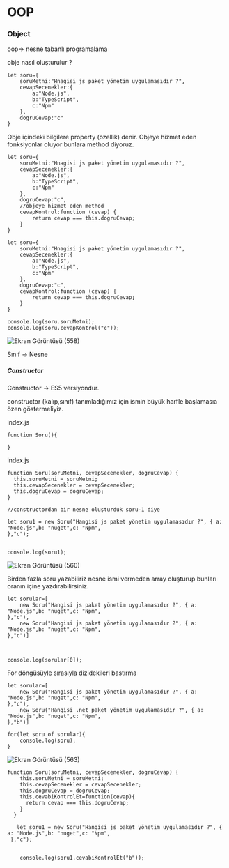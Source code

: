 # OOP

### Object 

oop=> nesne tabanlı programalama

obje nasıl oluşturulur ?
```
let soru={
    soruMetni:"Hnagisi js paket yönetim uygulamasıdır ?",
    cevapSecenekler:{
        a:"Node.js",
        b:"TypeScript",
        c:"Npm"
    },
    dogruCevap:"c"
}
```

Obje içindeki bilgilere property (özellik) denir. Objeye hizmet eden fonksiyonlar oluyor bunlara method diyoruz.


```
let soru={
    soruMetni:"Hnagisi js paket yönetim uygulamasıdır ?",
    cevapSecenekler:{
        a:"Node.js",
        b:"TypeScript",
        c:"Npm"
    },
    dogruCevap:"c",
    //objeye hizmet eden method
    cevapKontrol:function (cevap) {
        return cevap === this.dogruCevap;
    }
}
```


```
let soru={
    soruMetni:"Hnagisi js paket yönetim uygulamasıdır ?",
    cevapSecenekler:{
        a:"Node.js",
        b:"TypeScript",
        c:"Npm"
    },
    dogruCevap:"c",
    cevapKontrol:function (cevap) {
        return cevap === this.dogruCevap;
    }
}

console.log(soru.soruMetni);
console.log(soru.cevapKontrol("c"));
```

![Ekran Görüntüsü (558)](https://user-images.githubusercontent.com/74673470/188906609-911e448f-acfe-4e6b-bc49-047ae63757eb.png)




Sınıf -> Nesne


##### Constructor
Constructor -> ES5 versiyondur.


constructor (kalıp,sınıf) tanımladığımız için ismin büyük harfle başlamasıa özen göstermeliyiz.

index.js
```
function Soru(){

}
```


index.js
```
function Soru(soruMetni, cevapSecenekler, dogruCevap) {
  this.soruMetni = soruMetni;
  this.cevapSecenekler = cevapSecenekler;
  this.dogruCevap = dogruCevap;
}

//constructordan bir nesne oluşturduk soru-1 diye

let soru1 = new Soru("Hangisi js paket yönetim uygulamasıdır ?", { a: "Node.js",b: "nuget",c: "Npm",
},"c");


console.log(soru1);
```

![Ekran Görüntüsü (560)](https://user-images.githubusercontent.com/74673470/188935777-0ee08ec1-6685-496a-8c92-c09492ee1ece.png)



Birden fazla soru yazabiliriz nesne ismi vermeden array oluşturup bunları oranın içine yazdırabilirsiniz.

```
let sorular=[ 
    new Soru("Hangisi js paket yönetim uygulamasıdır ?", { a: "Node.js",b: "nuget",c: "Npm",
},"c"),
    new Soru("Hangisi js paket yönetim uygulamasıdır ?", { a: "Node.js",b: "nuget",c: "Npm",
},"c")]



console.log(sorular[0]);

```





For döngüsüyle sırasıyla dizidekileri bastırma
```
let sorular=[ 
    new Soru("Hangisi js paket yönetim uygulamasıdır ?", { a: "Node.js",b: "nuget",c: "Npm",
},"c"),
    new Soru("Hangisi .net paket yönetim uygulamasıdır ?", { a: "Node.js",b: "nuget",c: "Npm",
},"b")]

for(let soru of sorular){
    console.log(soru);
}
```

![Ekran Görüntüsü (563)](https://user-images.githubusercontent.com/74673470/188937292-a3128122-3be1-49d3-9678-bfa79054913b.png)



```
function Soru(soruMetni, cevapSecenekler, dogruCevap) {
    this.soruMetni = soruMetni;
    this.cevapSecenekler = cevapSecenekler;
    this.dogruCevap = dogruCevap;
    this.cevabiKontrolEt=function(cevap){
      return cevap === this.dogruCevap;
    }
  }

   let soru1 = new Soru("Hangisi js paket yönetim uygulamasıdır ?", { a: "Node.js",b: "nuget",c: "Npm",
 },"c");


    console.log(soru1.cevabiKontrolEt("b"));
```
